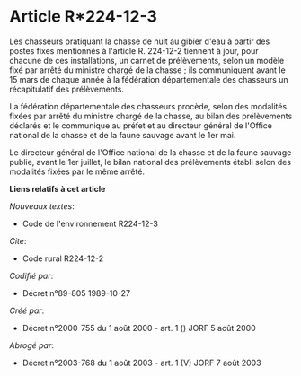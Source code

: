 # Article R*224-12-3

Les chasseurs pratiquant la chasse de nuit au gibier d'eau à partir des postes fixes mentionnés à l'article R. 224-12-2
tiennent à jour, pour chacune de ces installations, un carnet de prélèvements, selon un modèle fixé par arrêté du ministre
chargé de la chasse ; ils communiquent avant le 15 mars de chaque année à la fédération départementale des chasseurs un
récapitulatif des prélèvements.

La fédération départementale des chasseurs procède, selon des modalités fixées par arrêté du ministre chargé de la chasse, au
bilan des prélèvements déclarés et le communique au préfet et au directeur général de l'Office national de la chasse et de la
faune sauvage avant le 1er mai.

Le directeur général de l'Office national de la chasse et de la faune sauvage publie, avant le 1er juillet, le bilan national
des prélèvements établi selon des modalités fixées par le même arrêté.

**Liens relatifs à cet article**

_Nouveaux textes_:

  - Code de l'environnement R224-12-3

_Cite_:

  - Code rural R224-12-2

_Codifié par_:

  - Décret n°89-805 1989-10-27

_Créé par_:

  - Décret n°2000-755 du 1 août 2000 - art. 1 () JORF 5 août 2000

_Abrogé par_:

  - Décret n°2003-768 du 1 août 2003 - art. 1 (V) JORF 7 août 2003
